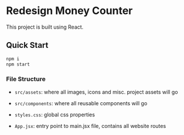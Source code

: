 # Redesign Money Counter

This project is built using React.

## Quick Start

```bash
npm i
npm start
```

### File Structure

- `src/assets`:
  where all images, icons and misc. project assets will go

- `src/components`:
  where all reusable components will go

- `styles.css`:
  global css properties

- `App.jsx`:
  entry point to main.jsx file, contains all website routes
